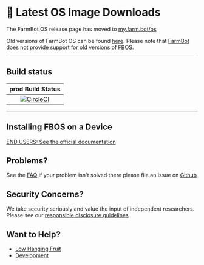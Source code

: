 <!-- DON'T CHANGE THE TEXT BELOW. It is used in documentation links. -->
# :floppy_disk: Latest OS Image Downloads
<!-- DON'T CHANGE THE TEXT ABOVE. It is used in documentation links. -->

The FarmBot OS release page has moved to [my.farm.bot/os](https://my.farm.bot/os)

Old versions of FarmBot OS can be found [here](https://github.com/FarmBot/farmbot_os/releases). Please note that [FarmBot does not provide support for old versions of FBOS](https://software.farm.bot/docs/support-policy).

---

## Build status
| prod Build Status  |
| :---:| 
| [![CircleCI](https://dl.circleci.com/status-badge/img/circleci/NtdZUvrHq6FBZ9fFZUuTER/8NFd7UUV5aaYkhu5ndYibh/tree/prod.svg?style=svg&circle-token=935d7d12accb4dd3933f4a2f3da422849fb2b4b7)](https://dl.circleci.com/status-badge/redirect/circleci/NtdZUvrHq6FBZ9fFZUuTER/8NFd7UUV5aaYkhu5ndYibh/tree/prod) |

---

## Installing FBOS on a Device

[END USERS: See the official documentation](https://software.farm.bot/docs/farmbot-os)

## Problems?

See the [FAQ](docs/target_development/target_faq.md)
If your problem isn't solved there please file an issue on [Github](https://github.com/FarmBot/farmbot_os/issues/new)

## Security Concerns?

We take security seriously and value the input of independent researchers. Please see our [responsible disclosure guidelines](https://farm.bot/responsible-disclosure-of-security-vulnerabilities/).

## Want to Help?

 * [Low Hanging Fruit](https://github.com/FarmBot/farmbot_os/search?utf8=%E2%9C%93&q=TODO)
 * [Development](CONTRIBUTING.md)
